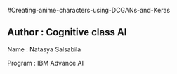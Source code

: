 #Creating-anime-characters-using-DCGANs-and-Keras
## Author : Cognitive class AI

Name : Natasya Salsabila

Program : IBM Advance AI
